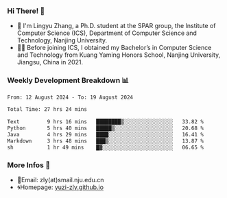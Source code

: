 ### Hi There! 👋 
- 🐳 I'm Lingyu Zhang, a Ph.D. student at the SPAR group, the Institute of Computer Science (ICS), Department of Computer Science and Technology, Nanjing University.
- 🧑‍🎓 Before joining ICS, I obtained my Bachelor’s in Computer Science and Technology from Kuang Yaming Honors School, Nanjing University, Jiangsu, China in 2021.

### Weekly Development Breakdown :bar_chart:

<!--START_SECTION:waka-->

```txt
From: 12 August 2024 - To: 19 August 2024

Total Time: 27 hrs 24 mins

Text         9 hrs 16 mins   ████████▒░░░░░░░░░░░░░░░░   33.82 %
Python       5 hrs 40 mins   █████▒░░░░░░░░░░░░░░░░░░░   20.68 %
Java         4 hrs 29 mins   ████░░░░░░░░░░░░░░░░░░░░░   16.41 %
Markdown     3 hrs 48 mins   ███▒░░░░░░░░░░░░░░░░░░░░░   13.87 %
sh           1 hr 49 mins    █▓░░░░░░░░░░░░░░░░░░░░░░░   06.65 %
```

<!--END_SECTION:waka-->

<!--
### Github Contributions :octocat:

![](https://raw.githubusercontent.com/yuzi-zly/yuzi-zly/output/github-contribution-grid-snake.svg)              
-->

### More Infos 📖

- 📧Email: zly(at)smail.nju.edu.cn
- 🌀Homepage: [yuzi-zly.github.io](https://yuzi-zly.github.io/)
